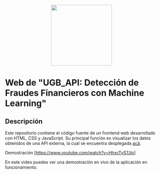 <p align="center">
  <img src="https://github.com/user-attachments/assets/97cce9d3-22e0-40dd-9ebb-6f6f0796fb0b" width="200">
</p>

# Web de "UGB_API: Detección de Fraudes Financieros con Machine Learning"

## Descripción
Este repositorio contiene el código fuente de un frontend web desarrollado con HTML, CSS y JavaScript. Su principal función es visualizar los datos obtenidos de una API externa, la cual se encuentra desplegada [acá](https://github.com/Gerardgfc/UGB_API).

Demostración
[https://www.youtube.com/watch?v=HhxcTvS7Jlo]

En este video puedes ver una demostración en vivo de la aplicación en funcionamiento.
